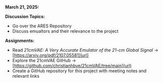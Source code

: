 **March 21, 2025:**

**Discussion Topics:**

- Go over the ARES Repository
- Discuss emualtors and their relevance to the project

**Assignments:**

- Read *21cmVAE: A Very Accurate Emulator of the 21-cm Global Signal* -> [https://arxiv.org/pdf/2107.05581](url)
- Explore the 21cmVAE GitHub -> [https://github.com/christianhbye/21cmVAE/tree/main](url)
- Create a GitHub repository for this project with meeting notes and relevant links
